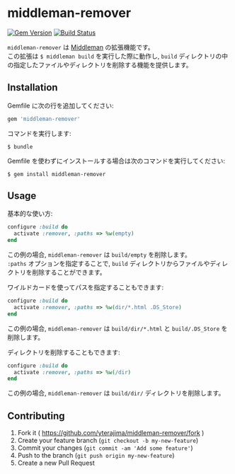 # middleman-remover

[![Gem Version](https://badge.fury.io/rb/middleman-remover.svg)](http://badge.fury.io/rb/middleman-remover)
[![Build Status](https://travis-ci.org/yterajima/middleman-remover.svg?branch=master)](https://travis-ci.org/yterajima/middleman-remover)

`middleman-remover` は [Middleman](http://middlemanapp.com/) の拡張機能です。  
この拡張は `$ middleman build` を実行した際に動作し, `build` ディレクトリの中の指定したファイルやディレクトリを削除する機能を提供します。

## Installation

Gemfile に次の行を追加してください:

```ruby
gem 'middleman-remover'
```

コマンドを実行します:

    $ bundle

Gemfile を使わずにインストールする場合は次のコマンドを実行してください:

    $ gem install middleman-remover

## Usage

基本的な使い方:

```ruby
configure :build do
  activate :remover, :paths => %w(empty)
end
```

この例の場合, `middleman-remover` は `build/empty` を削除します。  
`:paths` オプションを指定することで, `build` ディレクトリからファイルやディレクトリを削除することができます。

ワイルドカードを使ってパスを指定することもできます:

```ruby
configure :build do
  activate :remover, :paths => %w(dir/*.html .DS_Store)
end
```

この例の場合, `middleman-remover` は `build/dir/*.html` と `build/.DS_Store` を削除します。

ディレクトリを削除することもできます:

```ruby
configure :build do
  activate :remover, :paths => %w(/dir)
end
```

この例の場合, `middleman-remover` は `build/dir/` ディレクトリを削除します。

## Contributing

1. Fork it ( https://github.com/yterajima/middleman-remover/fork )
2. Create your feature branch (`git checkout -b my-new-feature`)
3. Commit your changes (`git commit -am 'Add some feature'`)
4. Push to the branch (`git push origin my-new-feature`)
5. Create a new Pull Request

